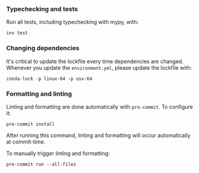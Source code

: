 ### Typechecking and tests

Run all tests, including typechecking with mypy, with:

```
inv test
```


### Changing dependencies

It's critical to update the lockfile every time dependencies are changed. Whenever you
update the `environment.yml`, please update the lockfile with:

```
conda-lock -p linux-64 -p osx-64
```


### Formatting and linting

Linting and formatting are done automatically with `pre-commit`. To configure it:

```
pre-commit install
```

After running this command, linting and formatting will occur automatically at
commit-time.

To manually trigger linting and formatting:

```
pre-commit run --all-files
```
